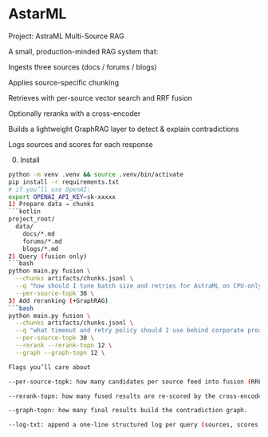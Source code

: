 # AstarML
Project: AstraML Multi-Source RAG

A small, production-minded RAG system that:

Ingests three sources (docs / forums / blogs)

Applies source-specific chunking

Retrieves with per-source vector search and RRF fusion

Optionally reranks with a cross-encoder

Builds a lightweight GraphRAG layer to detect & explain contradictions

Logs sources and scores for each response

0) Install
```bash
python -m venv .venv && source .venv/bin/activate
pip install -r requirements.txt
# if you’ll use OpenAI:
export OPENAI_API_KEY=sk-xxxxx
1) Prepare data → chunks
```kotlin
project_root/
  data/
    docs/*.md
    forums/*.md
    blogs/*.md
2) Query (fusion only)
```bash
python main.py fusion \
  --chunks artifacts/chunks.jsonl \
  --q "how should I tune batch size and retries for AstraML on CPU-only setups?" \
  --per-source-topk 30 \
3) Add reranking (+GraphRAG)
```bash
python main.py fusion \
  --chunks artifacts/chunks.jsonl \
  --q "what timeout and retry policy should I use behind corporate proxies?" \
  --per-source-topk 30 \
  --rerank --rerank-topn 12 \
  --graph --graph-topn 12 \

Flags you’ll care about

--per-source-topk: how many candidates per source feed into fusion (RRF).

--rerank-topn: how many fused results are re-scored by the cross-encoder.

--graph-topn: how many final results build the contradiction graph.

--log-txt: append a one-line structured log per query (sources, scores, flags).

